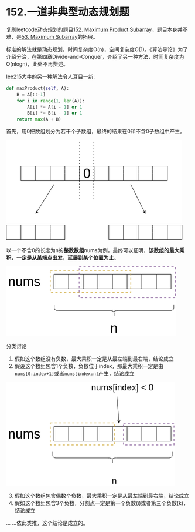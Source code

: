 # 152.一道非典型动态规划题

复刷leetcode动态规划的题目[152. Maximum Product Subarray](https://leetcode.com/problems/maximum-product-subarray/)，题目本身并不难，是[53. Maximum Subarray](https://leetcode.com/problems/maximum-subarray/)的拓展。

标准的解法就是动态规划，时间复杂度O(n)，空间复杂度O(1)。《算法导论》为了介绍分治，在第四章Divide-and-Conquer，介绍了另一种方法，时间复杂度为O(nlogn)，此处不再赘述。

[lee215](https://leetcode.com/problems/maximum-product-subarray/discuss/183483/JavaC%2B%2BPython-it-can-be-more-simple)大牛的另一种解法令人耳目一新:

```python
def maxProduct(self, A):
    B = A[::-1]
    for i in range(1, len(A)):
        A[i] *= A[i - 1] or 1
        B[i] *= B[i - 1] or 1
    return max(A + B)
```

首先，用0把数组划分为若干个子数组，最终的结果在0和不含0子数组中产生。

![数组划分](assets/images/leetcode/001.png)


以一个不含0的长度为n的**整数数组**nums为例，最终可以证明，**该数组的最大乘积，一定是从某端点出发，延展到某个位置为止**。


![最优解](assets/images/leetcode/002.png)


分类讨论

1. 假如这个数组没有负数，最大乘积一定是从最左端到最右端，结论成立
2. 假设这个数组包含1个负数，负数位于index，那最大乘积一定是由`nums[0:index+1]`或者`nums[index:n]`产生，结论成立

![最优解](assets/images/leetcode/003.png)

3. 假如这个数组包含偶数个负数，最大乘积一定是从最左端到最右端，结论成立
4. 假如这个数组包含3个负数，分割点一定是第一个负数(i)或者第三个负数(k)，结论成立


... ...依此类推，这个结论是成立的。